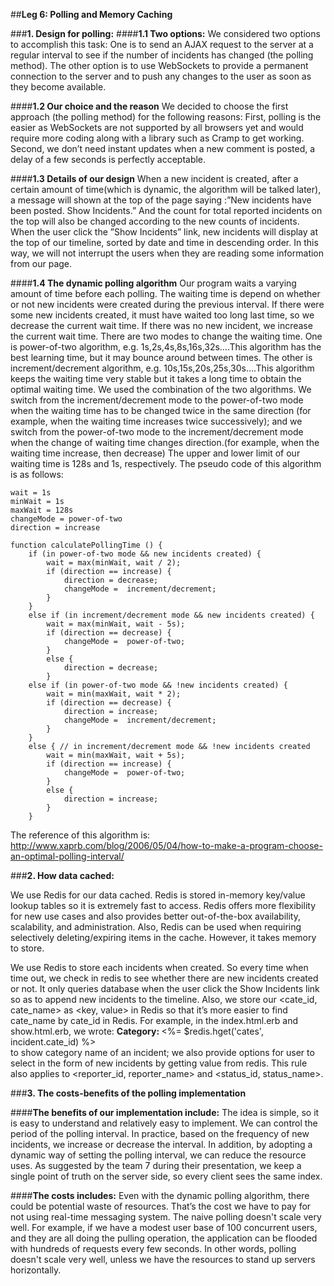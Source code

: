 ##**Leg 6: Polling and Memory Caching**

###**1. Design for polling:**
####**1.1 Two options:**
    We considered two options to accomplish this task: One is to send an AJAX request to the server at a regular interval to see if the number of incidents has changed (the polling method). The other option is to use WebSockets to provide a permanent connection to the server and to push any changes to the user as soon as they become available. 

####**1.2 Our choice and the reason**
    We decided to choose the first approach (the polling method) for the following reasons: First, polling is the easier as WebSockets are not supported by all browsers yet and would require more coding along with a library such as Cramp to get working. Second, we don’t need instant updates when a new comment is posted, a delay of a few seconds is perfectly acceptable. 

####**1.3 Details of our design**
    When a new incident is created, after a certain amount of time(which is dynamic, the algorithm will be talked later), a message will shown at the top of the page saying :”New incidents have been posted. Show Incidents.” And the count for total reported incidents on the top will also be changed according to the new counts of incidents. When the user click the ”Show Incidents” link, new incidents will display at the top of our timeline, sorted by date and time in descending order. In this way, we will not interrupt the users when they are reading some information from our page.

####**1.4 The dynamic polling algorithm**
    Our program waits a varying amount of time before each polling. The waiting time is depend on whether or not new incidents were created during the previous interval. If there were some new incidents created, it must have waited too long last time, so we decrease the current wait time. If there was no new incident, we increase the current wait time.
    There are two modes to change the waiting time. One is power-of-two algorithm, e.g. 1s,2s,4s,8s,16s,32s….This algorithm has the best learning time, but it may bounce around between times. The other is increment/decrement algorithm, e.g. 10s,15s,20s,25s,30s….This algorithm keeps the waiting time very stable but it takes a long time to obtain the optimal waiting time.
    We used the combination of the two algorithms. We switch from the increment/decrement mode to the power-of-two mode when the waiting time has to be changed twice in the same direction (for example, when the waiting time increases twice successively); and we switch from the power-of-two mode to the increment/decrement mode when the change of waiting time changes direction.(for example, when the waiting time increase, then decrease)
    The upper and lower limit of our waiting time is 128s and 1s, respectively.
    The pseudo code of this algorithm is as follows:

    wait = 1s
    minWait = 1s
    maxWait = 128s
    changeMode = power-of-two
    direction = increase

    function calculatePollingTime () {
        if (in power-of-two mode && new incidents created) {
            wait = max(minWait, wait / 2);
            if (direction == increase) {
                direction = decrease;
                changeMode =  increment/decrement;
            }
        }
        else if (in increment/decrement mode && new incidents created) {
            wait = max(minWait, wait - 5s);
            if (direction == decrease) {
                changeMode =  power-of-two;
            }
            else {
                direction = decrease;
            }
        else if (in power-of-two mode && !new incidents created) {
            wait = min(maxWait, wait * 2);
            if (direction == decrease) {
                direction = increase;
                changeMode =  increment/decrement;
            }
        }
        else { // in increment/decrement mode && !new incidents created
            wait = min(maxWait, wait + 5s);
            if (direction == increase) {
                changeMode =  power-of-two;
            }
            else {
                direction = increase;
            }
        }

The reference of this algorithm is: http://www.xaprb.com/blog/2006/05/04/how-to-make-a-program-choose-an-optimal-polling-interval/


###**2. How data cached:**

We use Redis for our data cached. Redis is stored in-memory key/value lookup tables so it is extremely fast to access. Redis offers more flexibility for new use cases and also provides better out-of-the-box availability, scalability, and administration. Also, Redis can be used when requiring selectively deleting/expiring items in the cache. However, it takes memory to store.

We use Redis to store each incidents when created. So every time when time out, we check in redis to see whether there are new incidents created or not. It only queries database when the user click the Show Incidents link so as to append new incidents to the timeline. Also, we store our <cate_id, cate_name> as <key, value> in Redis so that it’s more easier to find cate_name by cate_id in Redis.  For example, in the index.html.erb and show.html.erb, we wrote: <b>Category: </b><%= $redis.hget('cates', incident.cate_id) %><br> to show category name of an incident; we also provide options for user to select in the form of new incidents by getting value from redis. This rule also applies to <reporter_id, reporter_name> and <status_id, status_name>. 

###**3. The costs-benefits of the polling implementation**

####**The benefits of our implementation include:**
The idea is simple, so it is easy to understand and relatively easy to implement.
We can control the period of the polling interval. In practice, based on the frequency of new incidents, we increase or decrease the interval. In addition, by adopting a dynamic way of setting the polling interval, we can reduce the resource uses.
As suggested by the team 7 during their presentation, we keep a single point of truth on the server side, so every client sees the same index.

####**The costs includes:**
Even with the dynamic polling algorithm, there could be potential waste of resources. That’s the cost we have to pay for not using real-time messaging system.
The naive polling doesn't scale very well. For example, if we have a modest user base of 100 concurrent users, and they are all doing the pulling operation, the application can be flooded with hundreds of requests every few seconds. In other words, polling doesn't scale very well, unless we have the resources to stand up servers horizontally.



